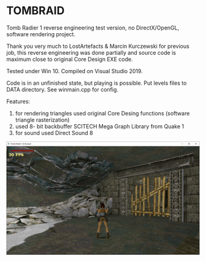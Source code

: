 # TOMBRAID

Tomb Radier 1 reverse engineering test version, no DirectX/OpenGL, software rendering project.

Thank you very much to LostArtefacts & Marcin Kurczewski for previous job, this reverse engineering was done partially and source code is maximum close to original Core Design EXE code.

Tested under Win 10. Compiled on Visual Studio 2019.

Code is in an unfinished state, but playing is possible. Put levels files to DATA directory. See winmain.cpp for config.

Features:

1) for rendering triangles used original Core Desing functions (software triangle rasterization)
2) used 8- bit backbuffer SCITECH Mega Graph Library from Quake 1
3) for sound used Direct Sound 8

<img src="https://github.com/ed-kurlyak/TOMBRAID/blob/main/pics/tomb1.png">
